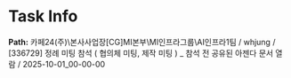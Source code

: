 # Task Info

**Path:** 카페24(주)\본사사업장\[CG]MI본부\MI인프라그룹\AI인프라1팀 / whjung / [336729] 정례 미팅 참석 ( 협의체 미팅, 제작 미팅 ) _ 참석 전 공유된 아젠다 문서 열람 / 2025-10-01_00-00-00

